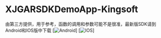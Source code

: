 # XJGARSDKDemoApp-Kingsoft
 
 由第三方提供，用于参考，函数的调用和参数可能不是很准，最新版SDK请到Android和IOS版中下载
 [![Android](https://github.com/TeacherLuo/XJGARSDKDemoApp-Android)]  [![IOS](https://github.com/TeacherLuo/XJGARSDKDemoApp-IOS)]
